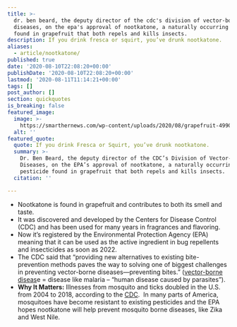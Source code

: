 ```yaml
---
title: >-
  dr. ben beard, the deputy director of the cdc's division of vector-borne
  diseases, on the epa's approval of nootkatone, a naturally occurring pesticide
  found in grapefruit that both repels and kills insects.
description: If you drink fresca or squirt, you’ve drunk nootkatone.
aliases:
  - article/nootkatone/
published: true
date: '2020-08-10T22:08:20+00:00'
publishDate: '2020-08-10T22:08:20+00:00'
lastmod: '2020-08-11T11:14:21+00:00'
tags: []
post_author: []
section: quickquotes
is_breaking: false
featured_image:
  image: >-
    https://smarthernews.com/wp-content/uploads/2020/08/grapefruit-4990548_640.jpg
  alt: ''
featured_quote:
  quote: If you drink Fresca or Squirt, you’ve drunk nootkatone.
  summary: >-
    Dr. Ben Beard, the deputy director of the CDC’s Division of Vector-Borne
    Diseases, on the EPA’s approval of nootkatone, a naturally occurring
    pesticide found in grapefruit that both repels and kills insects.
  citation: ''

---
```

*   Nootkatone is found in grapefruit and contributes to both its smell and taste.
*   It was discovered and developed by the Centers for Disease Control (CDC) and has been used for many years in fragrances and flavoring.
*   Now it’s registered by the Environmental Protection Agency (EPA) meaning that it can be used as the active ingredient in bug repellents and insecticides as soon as 2022.
*   The CDC said that “providing new alternatives to existing bite-prevention methods paves the way to solving one of biggest challenges in preventing vector-borne diseases—preventing bites.” ([vector-borne diseas](\"https://www.who.int/news-room/fact-sheets/detail/vector-borne-diseases\")e = disease like malaria – “human disease caused by parasites”).
*   **Why It Matters:** Illnesses from mosquito and ticks doubled in the U.S. from 2004 to 2018, according to the [CDC](\"https://www.cdc.gov/media/releases/2020/p0810-nootkatone-registered-epa.html\").  In many parts of America, mosquitoes have become resistant to existing pesticides and the EPA hopes nootkatone will help prevent mosquito borne diseases, like Zika and West Nile.